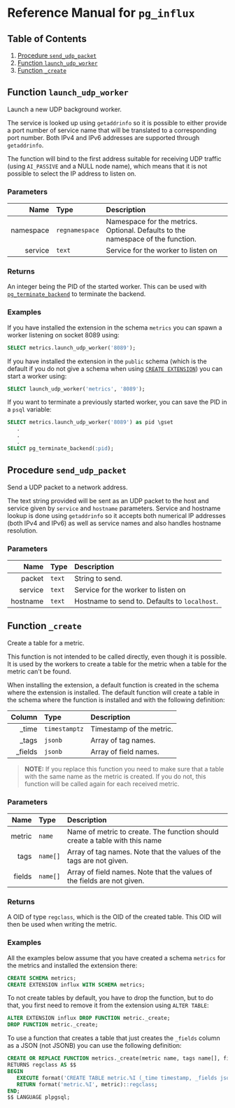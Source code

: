 # Reference Manual for `pg_influx`

## Table of Contents

1. [Procedure `send_udp_packet`](#procedure-send_udp_packet)
2. [Function `launch_udp_worker`](#function-launch_udp_worker)
3. [Function `_create`](#function-_create)

## Function `launch_udp_worker`

Launch a new UDP background worker.

The service is looked up using `getaddrinfo` so it is possible to
either provide a port number of service name that will be translated
to a corresponding port number. Both IPv4 and IPv6 addresses are
supported through `getaddrinfo`.

The function will bind to the first address suitable for receiving UDP
traffic (using `AI_PASSIVE` and a NULL node name), which means that it
is not possible to select the IP address to listen on.

### Parameters

|      Name | Type           | Description                                                                     |
|----------:|:---------------|:--------------------------------------------------------------------------------|
| namespace | `regnamespace` | Namespace for the metrics. Optional. Defaults to the namespace of the function. |
|   service | `text`         | Service for the worker to listen on                                             |

### Returns

An integer being the PID of the started worker. This can be used with
[`pg_terminate_backend`][1] to terminate the backend.

[1]: https://www.postgresql.org/docs/current/functions-admin.html#FUNCTIONS-ADMIN-SIGNAL-TABLE

### Examples

If you have installed the extension in the schema `metrics` you can
spawn a worker listening on socket 8089 using:

```sql
SELECT metrics.launch_udp_worker('8089');
```

If you have installed the extension in the `public` schema (which is
the default if you do not give a schema when using [`CREATE
EXTENSION`]()) you can start a worker using:

```sql
SELECT launch_udp_worker('metrics', '8089');
```

If you want to terminate a previously started worker, you can save the
PID in a `psql` variable:

```sql
SELECT metrics.launch_udp_worker('8089') as pid \gset
   .
   .
   .
SELECT pg_terminate_backend(:pid);
```

## Procedure `send_udp_packet`

Send a UDP packet to a network address.

The text string provided will be sent as an UDP packet to the host and
service given by `service` and `hostname` parameters. Service and
hostname lookup is done using `getaddrinfo` so it accepts both
numerical IP addresses (both IPv4 and IPv6) as well as service names
and also handles hostname resolution.

### Parameters

|     Name | Type   | Description                                   |
|---------:|:-------|:----------------------------------------------|
|   packet | `text` | String to send.                               |
|  service | `text` | Service for the worker to listen on           |
| hostname | `text` | Hostname to send to. Defaults to `localhost`. |

## Function `_create`

Create a table for a metric.

This function is not intended to be called directly, even though it is
possible. It is used by the workers to create a table for the metric
when a table for the metric can't be found.

When installing the extension, a default function is created in the
schema where the extension is installed. The default function will
create a table in the schema where the function is installed and with
the following definition:

|  Column | Type          | Description              |
|--------:|:--------------|:-------------------------|
|   _time | `timestamptz` | Timestamp of the metric. |
|   _tags | `jsonb`       | Array of tag names.      |
| _fields | `jsonb`       | Array of field names.    |

> **NOTE:** If you replace this function you need to make sure that a
> table with the same name as the metric is created. If you do not,
> this function will be called again for each received metric.

### Parameters

|   Name | Type     | Description                                                                 |
|-------:|:---------|:----------------------------------------------------------------------------|
| metric | `name`   | Name of metric to create. The function should create a table with this name |
|   tags | `name[]` | Array of tag names. Note that the values of the tags are not given.         |
| fields | `name[]` | Array of field names. Note that the values of the fields are not given.     |

### Returns

A OID of type `regclass`, which is the OID of the created table. This
OID will then be used when writing the metric.

### Examples

All the examples below assume that you have created a schema `metrics`
for the metrics and installed the extension there:

```sql
CREATE SCHEMA metrics;
CREATE EXTENSION influx WITH SCHEMA metrics;
```

To not create tables by default, you have to drop the function, but to
do that, you first need to remove it from the extension using `ALTER
TABLE`:

```sql
ALTER EXTENSION influx DROP FUNCTION metric._create;
DROP FUNCTION metric._create;
```

To use a function that creates a table that just creates the `_fields`
column as a JSON (not JSONB) you can use the following definition:

```sql
CREATE OR REPLACE FUNCTION metrics._create(metric name, tags name[], fields name[])
RETURNS regclass AS $$
BEGIN
   EXECUTE format('CREATE TABLE metric.%I (_time timestamp, _fields json)', metric);
   RETURN format('metric.%I', metric)::regclass;
END;
$$ LANGUAGE plpgsql;
```
